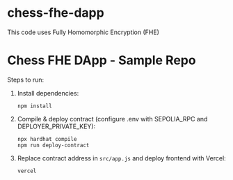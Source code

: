 # chess-fhe-dapp
This code uses Fully Homomorphic Encryption (FHE) 
# Chess FHE DApp - Sample Repo

Steps to run:

1. Install dependencies:
   ```
   npm install
   ```

2. Compile & deploy contract (configure .env with SEPOLIA_RPC and DEPLOYER_PRIVATE_KEY):
   ```
   npx hardhat compile
   npm run deploy-contract
   ```

3. Replace contract address in `src/app.js` and deploy frontend with Vercel:
   ```
   vercel
   ```
